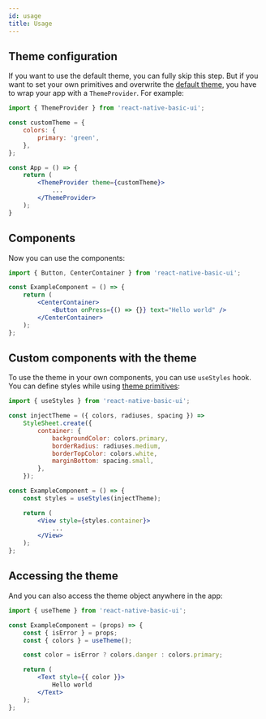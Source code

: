 ```yaml
---
id: usage
title: Usage
---
```


## Theme configuration

If you want to use the default theme, you can fully skip this step. But if you want to set your own primitives and overwrite the [default theme](default-theme), you have to wrap your app with a `ThemeProvider`. For example:

```jsx
import { ThemeProvider } from 'react-native-basic-ui';

const customTheme = {
    colors: {
        primary: 'green',
    },
};

const App = () => {
    return (
        <ThemeProvider theme={customTheme}>
            ...
        </ThemeProvider>
    );
}
```

## Components

Now you can use the components:

```jsx
import { Button, CenterContainer } from 'react-native-basic-ui';

const ExampleComponent = () => {
    return (
        <CenterContainer>
            <Button onPress={() => {}} text="Hello world" />
        </CenterContainer>
    );
};
```

## Custom components with the theme

To use the theme in your own components, you can use `useStyles` hook. You can define styles while using [theme primitives](default-theme):

```jsx
import { useStyles } from 'react-native-basic-ui';

const injectTheme = ({ colors, radiuses, spacing }) =>
    StyleSheet.create({
        container: {
            backgroundColor: colors.primary,
            borderRadius: radiuses.medium,
            borderTopColor: colors.white,
            marginBottom: spacing.small,
        },
    });

const ExampleComponent = () => {
    const styles = useStyles(injectTheme);

    return (
        <View style={styles.container}>
            ...
        </View>
    );
};
```

## Accessing the theme

And you can also access the theme object anywhere in the app:

```jsx
import { useTheme } from 'react-native-basic-ui';

const ExampleComponent = (props) => {
    const { isError } = props;
    const { colors } = useTheme();

    const color = isError ? colors.danger : colors.primary;

    return (
        <Text style={{ color }}>
            Hello world
        </Text>
    );
};
```
